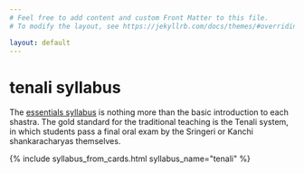 ```yaml
---
# Feel free to add content and custom Front Matter to this file.
# To modify the layout, see https://jekyllrb.com/docs/themes/#overriding-theme-defaults

layout: default
---
```


<div class="vedanta-header p-3 pb-md-4 mx-auto text-center">
    <h1 class="display-4 fw-normal">tenali syllabus</h1>
</div>

The [essentials syllabus]({{site.baseurl}}/) is nothing more than the basic introduction to each shastra.
The gold standard for the traditional teaching is the Tenali system, in which students pass a final oral exam
by the Sringeri or Kanchi shankaracharyas themselves. 

{% include syllabus_from_cards.html syllabus_name="tenali" %}

